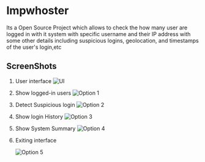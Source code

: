 # Impwhoster
Its a Open Source Project which allows to check the how many user are logged in with it system with specific username and their IP address with some other details including suspicious logins, geolocation, and timestamps of the user's login,etc

## ScreenShots
1. User interface
	![UI](https://github.com/user-attachments/assets/502bbc47-31a7-4a18-9d0e-dfdef2933fc5)
2. Show logged-in users
	![Option 1](https://github.com/user-attachments/assets/ccf14b19-29e6-4a47-97c9-fd3a9df243da)
3. Detect Suspicious login
	![Option 2](https://github.com/user-attachments/assets/a43c6d77-d43e-4fd3-ac59-604453504422)
4. Show login History
	![Option 3](https://github.com/user-attachments/assets/39663204-f954-4ac4-8cb3-aaf7585657b9)
5. Show System Summary
	![Option 4](https://github.com/user-attachments/assets/abfc46f2-80a7-4255-a641-a47fa8f5c696)
6. Exiting interface

	![Option 5](https://github.com/user-attachments/assets/e9a1cf94-d6ff-46cc-bfe3-519f0ad9a2e9)
